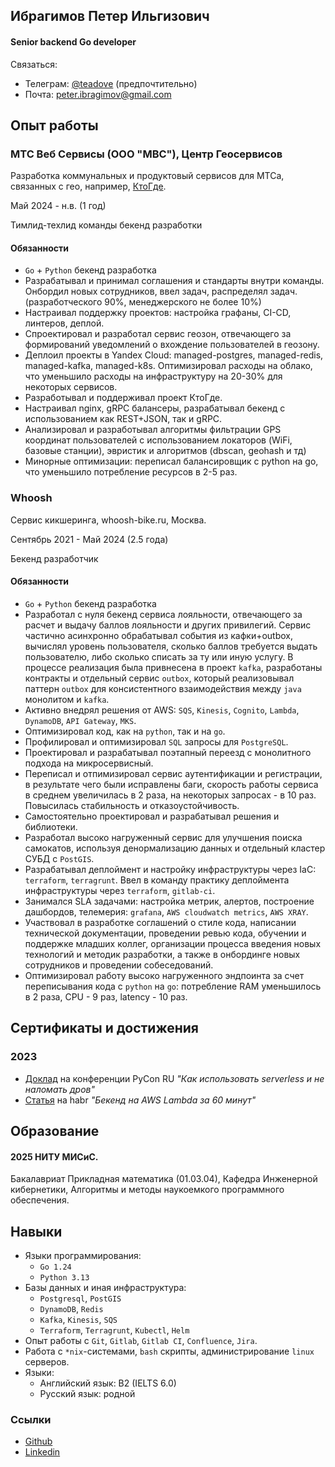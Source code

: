 ## Ибрагимов Петер Ильгизович
#### Senior backend Go developer
Связаться:
- Телеграм: [@teadove](https://t.me/teadove) (предпочтительно)
- Почта: [peter.ibragimov@gmail.com](mailto:peter.ibragimov@gmail.com)

## Опыт работы

### МТС Веб Сервисы (ООО "МВС"), Центр Геосервисов
Разработка коммунальных и продуктовый сервисов для МТСа, связанных с гео, например, [КтоГде](https://media.mts.ru/technologies/205849-mts-kto-gde).

Май 2024 - н.в. (1 год)

Тимлид-техлид команды бекенд разработки 
 
#### Обязанности
- `Go` + `Python` бекенд разработка
- Разрабатывал и принимал соглашения и стандарты внутри команды. Онбордил новых сотрудников, ввел задач, распределял задач. (разработческого 90%, менеджерского не более 10%)
- Настраивал поддержку проектов: настройка графаны, CI-CD, линтеров, деплой. 
- Спроектировал и разработал сервис геозон, отвечающего за формирований уведомлений о вхождение пользователей в геозону.
- Деплоил проекты в Yandex Cloud: managed-postgres, managed-redis, managed-kafka, managed-k8s. Оптимизировал расходы на облако, что уменьшило расходы на инфраструктуру на 20-30% для некоторых сервисов. 
- Разработывал и поддерживал проект КтоГде. 
- Настраивал nginx, gRPC балансеры, разрабатывал бекенд с использованием как REST+JSON, так и gRPC.
- Анализировал и разработывал алгоритмы фильтрации GPS координат пользователей с использованием локаторов (WiFi, базовые станции), эвристик и алгоритмов (dbscan, geohash и тд)
- Минорные оптимизации: переписал балансировщик с python на go, что уменьшило потребление ресурсов в 2-5 раз. 

### Whoosh
Сервис кикшеринга, whoosh-bike.ru, Москва.

Сентябрь 2021 - Май 2024 (2.5 года)

Бекенд разработчик

#### Обязанности
- `Go` + `Python` бекенд разработка
- Разработал с нуля бекенд сервиса лояльности, отвечающего за расчет и выдачу баллов лояльности и других привилегий. Сервис частично асинхронно обрабатывал события из кафки+outbox, вычислял уровень пользователя, сколько баллов требуется выдать пользователю, либо сколько списать за ту или иную услугу. В процессе реализация была привнесена в проект `kafka`, разработаны контракты и отдельный сервис `outbox`, который реализовывал паттерн `outbox` для консистентного взаимодействия между `java` монолитом и `kafka`. 
- Активно внедрял решения от AWS: `SQS`, `Kinesis`, `Cognito`, `Lambda`, `DynamoDB`, `API Gateway`, `MKS`.
- Оптимизировал код, как на `python`, так и на `go`. 
- Профилировал и оптимизировал `SQL` запросы для `PostgreSQL`. 
- Проектировал и разрабатывал поэтапный переезд с монолитного подхода на микросервисный. 
- Переписал и отпимизировал сервис аутентификации и регистрации, в результате чего были исправлены баги, скорость работы сервиса в среднем увеличилась в 2 раза, на некоторых запросах - в 10 раз. Повысилась стабильность и отказоустойчивость. 
- Самостоятельно проектировал и разрабатывал решения и библиотеки.
- Разработал высоко нагруженный сервис для улучшения поиска самокатов, используя денормализацию данных и отдельный кластер СУБД с `PostGIS`.
- Разрабатывал деплоймент и настройку инфраструктуры через  IaC: `terraform`, `terragrunt`. Ввел в команду практику деплоймента инфраструктуры через  `terraform`, `gitlab-ci`.
- Занимался  SLA  задачами: настройка метрик, алертов, построение дашбордов, телемерия: `grafana`, `AWS cloudwatch metrics`, `AWS XRAY`.
- Участвовал в разработке соглашений о стиле кода, написании технической документации, проведении ревью кода, обучении и поддержке младших коллег, организации процесса введения новых технологий и методик разработки, а также в онбординге новых сотрудников и проведении собеседований.
- Оптимизировал работу высоко нагруженного эндпоинта за счет переписывания кода с `python` на `go`: потребление RAM уменьшилось в 2 раза, CPU - 9 раз,  latency - 10 раз.

## Сертификаты и достижения

### 2023
- [Доклад](https://www.youtube.com/watch?v=cSZrWpyNlfI) на конференции PyCon RU _"Как использовать serverless и не наломать дров"_
- [Статья](https://habr.com/ru/companies/whoosh/articles/728926/) на habr _"Бекенд на AWS Lambda за 60 минут"_

## Образование

#### 2025 НИТУ МИСиС.
Бакалавриат Прикладная математика (01.03.04), Кафедра Инженерной кибернетики, Алгоритмы и методы наукоемкого программного обеспечения.

## Навыки
- Языки программирования:
	- `Go 1.24`
	- `Python 3.13`
- Базы данных и иная инфраструктура:
	- `Postgresql`, `PostGIS`
	- `DynamoDB`, `Redis`
	- `Kafka`, `Kinesis`, `SQS`
	- `Terraform`, `Terragrunt`, `Kubectl`, `Helm`
- Опыт работы с `Git`, `Gitlab`, `Gitlab CI`, `Confluence`, `Jira`.
- Работа с `*nix`-системами, `bash` скрипты, администрирование `linux` серверов.
- Языки: 
	- Английский язык: B2 (IELTS 6.0)
	- Русский язык: родной

### Ссылки
- [Github](https://github.com/TeaDove/)
- [Linkedin](https://www.linkedin.com/in/peter-ibragimov-7907871b7/)
